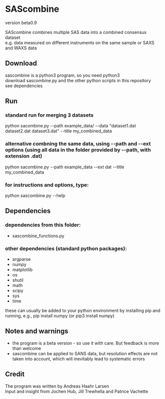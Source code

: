# SAScombine
version beta0.9

SAScombine combines multiple SAS data into a combined consensus dataset   
e.g. data measured on different instruments on the same sample or SAXS and WAXS data    

## Download
sascombine is a python3 program, so you need python3    
download sascombine.py and the other python scripts in this repository       
see dependencies  

## Run  

### standard run for merging 3 datasets
python sacombine.py --path example_data/ --data "dataset1.dat dataset2.dat dataset3.dat" --title my_combined_data

### alternative combning the same data, using --path and --ext options (using all data in the folder provided by --path, with extension .dat)
python sacombine.py --path example_data --ext dat --title my_combined_data

### for instructions and options, type: 
python sascombine.py --help

## Dependencies

### dependencies from this folder:     
* sascombine_functions.py  

### other dependencies (standard python packages):   
* argparse     
* numpy    
* matplotlib    
* os    
* shutil    
* math    
* scipy
* sys
* time

these can usually be added to your python environment by installing pip and running, e.g., pip install numpy (or pip3 install numpy)    

## Notes  and warnings
* the program is a beta version - so use it with care. But feedback is more than welcome    
* sascombine can be applied to SANS data, but resolution effects are not taken into account, which will inevitably lead to systematic errors

## Credit
The program was written by Andreas Haahr Larsen   
Input and insight from Jochen Hub, Jill Trewhella and Patrice Vachette   
